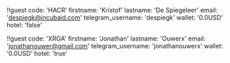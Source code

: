 !!guest
 code: 'HACR'
 firstname: 'Kristof'
 lastname: 'De Spiegeleer'
 email: 'despiegk@incubaid.com'
 telegram_username: 'despiegk'
 wallet: '0.0USD'
 hotel: 'false'

!!guest
 code: 'XRGA'
 firstname: 'Jonathan'
 lastname: 'Ouwerx'
 email: 'jonathanouwer@gmail.com'
 telegram_username: 'jonathanouwerx'
 wallet: '0.0USD'
 hotel: 'true'

